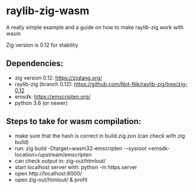 # raylib-zig-wasm
A really simple example and a guide on how to make raylib-zig work with wasm

Zig version is 0.12 for stability

## Dependencies:
- zig version 0.12: https://ziglang.org/
- raylib-zig (branch 0.12): https://github.com/Not-Nik/raylib-zig/tree/zig-0.12
- emsdk: https://emscripten.org/
- python 3.6 (or newer)

## Steps to take for wasm compilation:
- make sure that the hash is correct in build.zig.zon (can check with zig build)
- run: zig build -Dtarget=wasm32-emscripten --sysroot \<emsdk-location\>/upstream/emscripten
- can check output in: zig-out/htmlout/
- start localhost server with: python -m https.server
- open http://localhost:8000/
- open zig-out/htmlout/ & profit
